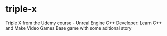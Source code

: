# triple-x
Triple X from the Udemy course - Unreal Engine C++ Developer: Learn C++ and Make Video Games
Base game with some aditional story

